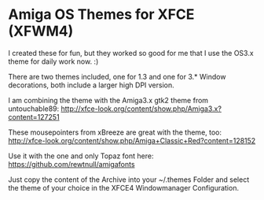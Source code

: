 # Amiga OS Themes for XFCE (XFWM4)

I created these for fun, but they worked so
good for me that I use the OS3.x theme for daily work now. :)

There are two themes included, one for 1.3 and one for 3.* Window decorations, both include a larger high DPI version.

I am combining the theme with the Amiga3.x gtk2 theme from untouchable89:
http://xfce-look.org/content/show.php/Amiga3.x?content=127251

These mousepointers from xBreeze are great with the theme, too:
http://xfce-look.org/content/show.php/Amiga+Classic+Red?content=128152

Use it with the one and only Topaz font here:
https://github.com/rewtnull/amigafonts

Just copy the content of the Archive into your ~/.themes Folder and
select the theme of your choice in the XFCE4 Windowmanager Configuration. 

